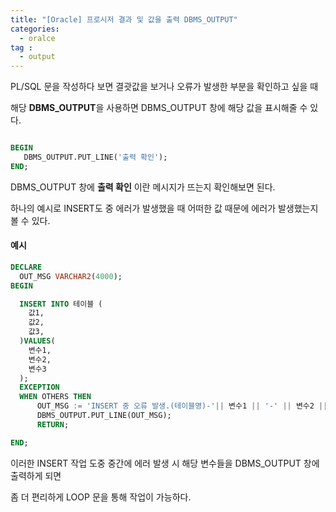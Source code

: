 ```yaml
---
title: "[Oracle] 프로시저 결과 및 값을 출력 DBMS_OUTPUT"
categories: 
  - oralce
tag :
  - output
---
```


PL/SQL 문을 작성하다 보면 결괏값을 보거나 오류가 발생한 부분을 확인하고 싶을 때

해당 **DBMS_OUTPUT**을 사용하면 DBMS_OUTPUT 창에 해당 값을 표시해줄 수 있다.

```sql

BEGIN
   DBMS_OUTPUT.PUT_LINE('출력 확인');
END;

```

DBMS_OUTPUT 창에 **출력 확인** 이란 메시지가 뜨는지 확인해보면 된다.


하나의 예시로 INSERT도 중 에러가 발생했을 때 어떠한 값 때문에 에러가 발생했는지 볼 수 있다.

#### 예시

```sql
DECLARE
  OUT_MSG VARCHAR2(4000);
BEGIN

  INSERT INTO 테이블 (
    값1,
    값2,
    값3,
  )VALUES(
    변수1,
    변수2,
    변수3
  );
  EXCEPTION 
  WHEN OTHERS THEN
      OUT_MSG := 'INSERT 중 오류 발생.(테이블명)-'|| 변수1 || '-' || 변수2 ||'-'|| 변수3 ||'-'||SQLERRM;
      DBMS_OUTPUT.PUT_LINE(OUT_MSG);
      RETURN;

END;

```

이러한 INSERT 작업 도중 중간에 에러 발생 시 해당 변수들을 DBMS_OUTPUT 창에 출력하게 되면

좀 더 편리하게 LOOP 문을 통해 작업이 가능하다.